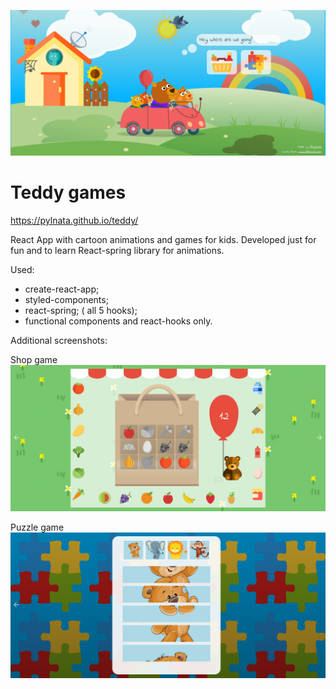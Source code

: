 ![Alt text](screen1.png?raw=true "Intro")

# Teddy games

https://pylnata.github.io/teddy/

React App with cartoon animations and games for kids. 
Developed just for fun and to learn React-spring library for animations.

Used:
* create-react-app;
* styled-components;
* react-spring; ( all 5 hooks);
* functional components and react-hooks only.



Additional screenshots:

Shop game
![Alt text](screen2.png?raw=true "Shop game")

Puzzle game
![Alt text](screen3.png?raw=true "Puzzle game")

